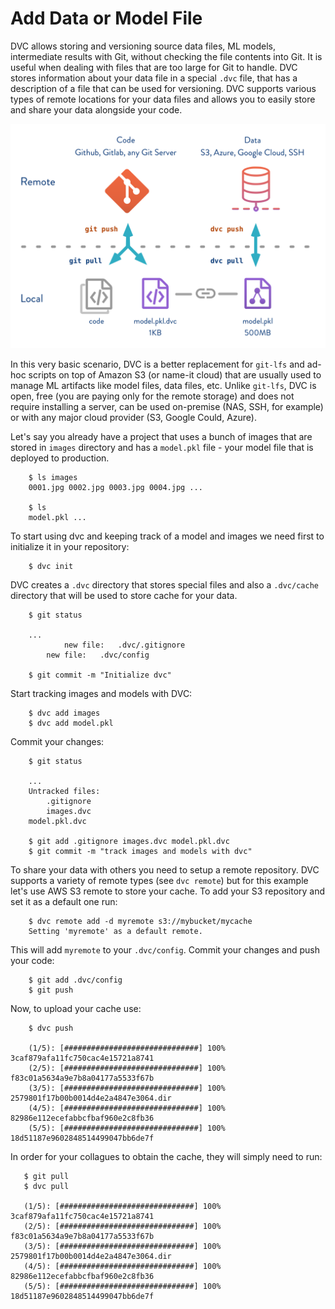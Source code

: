 # Add Data or Model File

DVC allows storing and versioning source data files, ML models, intermediate
results with Git, without checking the file contents into Git. It is useful
when dealing with files that are too large for Git to handle. DVC stores
information about your data file in a special `.dvc` file, that has a
description of a file that can be used for versioning. DVC supports various
types of remote locations for your data files and allows you to easily store
and share your data alongside your code.

![](/static/img/model-versioning-diagram.png)

In this very basic scenario, DVC is a better replacement for `git-lfs` and
ad-hoc scripts on top of Amazon S3 (or name-it cloud) that are usually used to
manage ML artifacts like model files, data files, etc. Unlike `git-lfs`, DVC
is open, free (you are paying only for the remote storage) and does not require
installing a server, can be used on-premise (NAS, SSH, for example) or with any
major cloud provider (S3, Google Could, Azure).

Let's say you already have a project that uses a bunch of images that are
stored in `images` directory and has a `model.pkl` file - your model file that
is deployed to production.

```dvc
    $ ls images
    0001.jpg 0002.jpg 0003.jpg 0004.jpg ...

    $ ls
    model.pkl ...
```

To start using dvc and keeping track of a model and images we need first
to initialize it in your repository:

```dvc
    $ dvc init
```

DVC creates a `.dvc` directory that stores special files and also
a `.dvc/cache` directory that will be used to store cache for your data.

```dvc
    $ git status

    ...
            new file:   .dvc/.gitignore
	    new file:   .dvc/config

    $ git commit -m "Initialize dvc"
```

Start tracking images and models with DVC:

```dvc
    $ dvc add images
    $ dvc add model.pkl
```

Commit your changes:

```dvc
    $ git status

    ...
    Untracked files:
        .gitignore
        images.dvc
	model.pkl.dvc

    $ git add .gitignore images.dvc model.pkl.dvc
    $ git commit -m "track images and models with dvc"
```

To share your data with others you need to setup a remote repository.
DVC supports a variety of remote types (see `dvc remote`) but for this
example let's use AWS S3 remote to store your cache. To add your S3
repository and set it as a default one run:

```dvc
    $ dvc remote add -d myremote s3://mybucket/mycache
    Setting 'myremote' as a default remote.
```

This will add `myremote` to your `.dvc/config`. Commit your changes and push
your code:

```dvc
    $ git add .dvc/config
    $ git push
```

Now, to upload your cache use:

```dvc
    $ dvc push

    (1/5): [##############################] 100% 3caf879afa11fc750cac4e15721a8741
    (2/5): [##############################] 100% f83c01a5634a9e7b8a04177a5533f67b
    (3/5): [##############################] 100% 2579801f17b00b0014d4e2a4847e3064.dir
    (4/5): [##############################] 100% 82986e112ecefabbcfbaf960e2c8fb36
    (5/5): [##############################] 100% 18d51187e9602848514499047bb6de7f
```

In order for your collagues to obtain the cache, they will simply need to run:

```dvc
   $ git pull
   $ dvc pull

   (1/5): [##############################] 100% 3caf879afa11fc750cac4e15721a8741
   (2/5): [##############################] 100% f83c01a5634a9e7b8a04177a5533f67b
   (3/5): [##############################] 100% 2579801f17b00b0014d4e2a4847e3064.dir
   (4/5): [##############################] 100% 82986e112ecefabbcfbaf960e2c8fb36
   (5/5): [##############################] 100% 18d51187e9602848514499047bb6de7f
```
